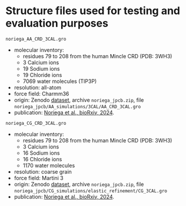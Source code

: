 # Structure files used for testing and evaluation purposes

`noriega_AA_CRD_3CAL.gro`

- molecular inventory:
    - residues 79 to 208 from the human Mincle CRD (PDB: 3WH3)
    - 3 Calcium ions
    - 19 Sodium ions
    - 19 Chloride ions
    - 7069 water molecules (TIP3P)
- resolution: all-atom
- force field: Charmm36 
- origin: Zenodo [dataset](https://zenodo.org/records/11204133), archive `noriega_jpcb.zip`, file `noriega_jpcb/AA_simulations/3CAL/AA_CRD_3CAL.gro` 
- publication: [Noriega et al., bioRxiv, 2024](https://www.biorxiv.org/content/10.1101/2024.05.17.594645v1).


`noriega_CG_CRD_3CAL.gro`

- molecular inventory:
    - residues 79 to 208 from the human Mincle CRD (PDB: 3WH3)
    - 3 Calcium ions
    - 16 Sodium ions
    - 16 Chloride ions
    - 1170 water molecules
- resolution: coarse grain
- force field: Martini 3
- origin: Zenodo [dataset](https://zenodo.org/records/11204133), archive `noriega_jpcb.zip`, file `noriega_jpcb/CG_simulations/elastic_refinement/CG_3CAL.gro` 
- publication: [Noriega et al., bioRxiv, 2024](https://www.biorxiv.org/content/10.1101/2024.05.17.594645v1).


